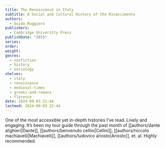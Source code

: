 ```yaml
---
title: The Renaissance in Italy
subtitle: A Social and Cultural History of the Rinascimento
authors:
  - Guido Ruggiero
publishers:
  - Cambridge University Press
publishDate: "2015"
series: 
order: 
weight: 
genres:
  - nonfiction
  - history
  - sociology
shelves:
  - italy
  - renaissance
  - medieval-times
  - greeks-and-romans
  - florence
date: 2024-09-03 22:44
lastmod: 2024-09-03 22:44
---
```

One of the most accessible yet in-depth histories I’ve read. Lively and engaging. It’s been my tour guide through the past month of [[authors/dante alighieri|Dante]], [[authors/benvenuto cellini|Cellini]], [[authors/niccolo machiavelli|Machiavelli]], [[authors/ludovico ariosto|Ariosto]], et. al. Highly recommended.